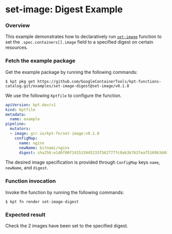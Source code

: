 # set-image: Digest Example

### Overview

This example demonstrates how to declaratively run [`set-image`] function
to set the `.spec.containers[].image` field to a specified digest on certain
resources.

### Fetch the example package

Get the example package by running the following commands:

```shell
$ kpt pkg get https://github.com/GoogleContainerTools/kpt-functions-catalog.git/examples/set-image-digest@set-image/v0.1.0
```

We use the following `Kptfile` to configure the function.

```yaml
apiVersion: kpt.dev/v1
kind: Kptfile
metadata:
  name: example
pipeline:
  mutators:
  - image: gcr.io/kpt-fn/set-image:v0.1.0
    configMap:
      name: nginx
      newName: bitnami/nginx
      digest: sha256:e1d6f00f191515945233f562777fc9ab3b7637ea75169b3dd628d46c9b24400f
```

The desired image specification is provided through `ConfigMap` keys `name`,
`newName`, and `digest`.

### Function invocation

Invoke the function by running the following commands:

```shell
$ kpt fn render set-image-digest
```

### Expected result

Check the 2 images have been set to the specified digest.

[`set-image`]: https://catalog.kpt.dev/set-image/v0.1/
